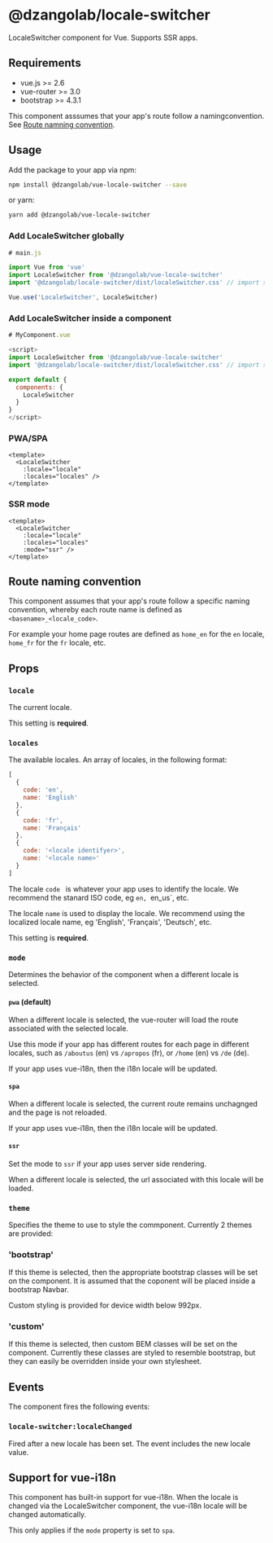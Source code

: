 # @dzangolab/locale-switcher

LocaleSwitcher component for Vue. Supports SSR apps.

## Requirements

* vue.js >= 2.6
* vue-router >= 3.0
* bootstrap >= 4.3.1

This component asssumes that your app's route follow a namingconvention. See [Route namning convention](#routenamingconvention).

## Usage

Add the package to your app via npm:

``` bash
npm install @dzangolab/vue-locale-switcher --save
```

or yarn:

``` bash
yarn add @dzangolab/vue-locale-switcher
```

### Add LocaleSwitcher globally

``` javascript
# main.js

import Vue from 'vue'
import LocaleSwitcher from '@dzangolab/vue-locale-switcher'
import '@dzangolab/locale-switcher/dist/localeSwitcher.css' // import stylesheet

Vue.use('LocaleSwitcher', LocaleSwitcher)
```

### Add LocaleSwitcher inside a component

```javascript
# MyComponent.vue

<script>
import LocaleSwitcher from '@dzangolab/vue-locale-switcher'
import '@dzangolab/locale-switcher/dist/localeSwitcher.css' // import stylesheet

export default {
  components: {
    LocaleSwitcher
  }
}
</script>
```

### PWA/SPA

```
<template>
  <LocaleSwitcher
    :locale="locale"
    :locales="locales" />
</template>
```

### SSR mode


```
<template>
  <LocaleSwitcher
    :locale="locale"
    :locales="locales"
    :mode="ssr" />
</template>
```

## Route naming convention

This component assumes that your app's route follow a specific naming convention, whereby each route name is defined as `<basename>_<locale_code>`.

For example your home page routes are defined as `home_en` for the `en` locale, `home_fr` for the `fr` locale, etc.

## Props

### `locale`

The current locale.


This setting is **required**.

### `locales`

The available locales. An array of locales, in the following format:

```javascript
[
  {
    code: 'en',
    name: 'English'
  },
  {
    code: 'fr',
    name: 'Français'
  },
  {
    code: '<locale identifyer>',
    name: '<locale name>'
  }
]
```

The locale `code ` is whatever your app uses to identify the locale. We recommend the stanard ISO code, eg `en, `en_us`,  etc.

The locale `name` is used to display the locale. We recommend using the localized locale name, eg 'English', 'Français', 'Deutsch', etc.

This setting is **required**.

### `mode`

Determines the behavior of the component when a different locale is selected.


#### `pwa` (default)

When a different locale is selected, the vue-router will load the route associated with the selected locale.

Use this mode if your app has different routes for each page in different locales, such as `/aboutus` (en) vs `/apropos` (fr), or `/home` (en) vs `/de` (de).

If your app uses vue-i18n, then the i18n locale will be updated.


#### `spa`

When a different locale is selected, the current route remains unchagnged and the page is not reloaded.

If your app uses vue-i18n, then the i18n locale will be updated.

#### `ssr`

Set the mode to `ssr` if your app uses server side rendering.

When a different locale is selected, the url associated with this locale will be loaded.

### `theme`

Specifies the theme to use to style the commponent. Currently 2 themes are provided:

### 'bootstrap'

If this theme is selected, then the appropriate bootstrap classes will be set on the component. It is assumed that the coponent will be placed inside a bootstrap Navbar.

Custom styling is provided for device width below 992px.


### 'custom'

If this theme is selected, then custom BEM classes will be set on the component. Currently these classes are styled to resemble bootstrap, but they can easily be overridden inside your own stylesheet.


## Events

The component fires the following events:

### `locale-switcher:localeChanged`

Fired after a new locale has been set. The event includes the new locale value.

## Support for vue-i18n

This component has built-in support for vue-i18n. When the locale is changed via the LocaleSwitcher component, the vue-i18n locale will be changed automatically.

This only applies if the `mode` property is set to `spa`.
